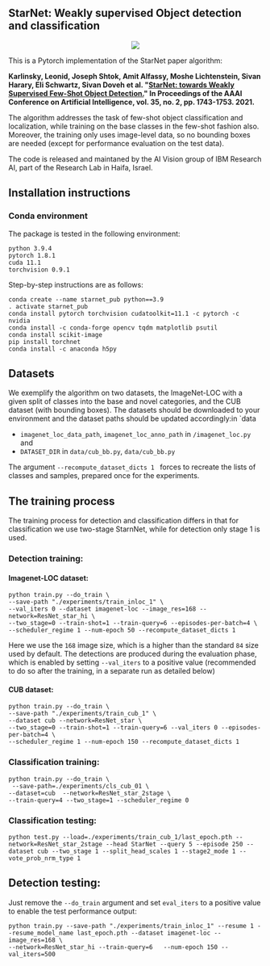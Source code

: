 ## StarNet: Weakly supervised Object detection and classification

<div align="center">
  <img src="https://drive.google.com/file/d/1P7Qo1Cycn8paGBK5h7sPS9GNtksa7qLy/view?usp=sharing"/>
</div>

This is a Pytorch implementation of the StarNet paper algorithm:

**Karlinsky, Leonid, Joseph Shtok, Amit Alfassy, Moshe Lichtenstein, Sivan Harary, Eli Schwartz, Sivan Doveh et al. "[StarNet: towards Weakly
 Supervised Few-Shot Object Detection.](https://www.aaai.org/AAAI21Papers/AAAI-9153.KarlinskyL.pdf)" In Proceedings of the AAAI Conference on Artificial Intelligence, vol. 35, no. 2, pp. 1743-1753. 2021.**
 
The algorithm addresses the task of few-shot object classification and localization, while training on the base classes in the few-shot fashion
  also. Moreover, the training only uses image-level data, so no bounding boxes are needed (except for performance evaluation on the test data).

The code is released and maintaned by the AI Vision group of IBM Research AI, part of the Research Lab in Haifa, Israel. 

## Installation instructions
### Conda environment
The package is tested in the following environment:
```
python 3.9.4
pytorch 1.8.1
cuda 11.1
torchvision 0.9.1
```

Step-by-step instructions are as follows:
```
conda create --name starnet_pub python==3.9
. activate starnet_pub
conda install pytorch torchvision cudatoolkit=11.1 -c pytorch -c nvidia
conda install -c conda-forge opencv tqdm matplotlib psutil
conda install scikit-image
pip install torchnet
conda install -c anaconda h5py
```
## Datasets
We exemplify the algorithm on two datasets, the ImageNet-LOC with a given split of classes into the base and novel categories, and the CUB dataset
 (with bounding boxes). The datasets should be downloaded to your environment and the dataset paths should be updated accordingly:in `data
 * `imagenet_loc_data_path`, `imagenet_loc_anno_path` in `/imagenet_loc.py` 
 and 
 * `DATASET_DIR` in `data/cub_bb.py`, `data/cub_bb.py`
 
 The argument  `--recompute_dataset_dicts 1 ` forces to recreate the lists of classes and samples, prepared once for the experiments.
 
## The training process
The training process for detection and classification differs in that for classification we use two-stage StarnNet, while for detection only stage
 1 is used.
 ### Detection training:
 #### Imagenet-LOC dataset:
 ```
python train.py --do_train \
--save-path "./experiments/train_inloc_1" \
--val_iters 0 --dataset imagenet-loc --image_res=168 --network=ResNet_star_hi \
--two_stage=0 --train-shot=1 --train-query=6 --episodes-per-batch=4 \
--scheduler_regime 1 --num-epoch 50 --recompute_dataset_dicts 1
```
 Here we use the `168` image size, which is a higher than the standard `84` size used by default. The detections are produced during the evaluation
  phase, which is enabled by setting `--val_iters` to a positive value (recommended to do so after the training, in a separate run as detailed below)

#### CUB dataset:
```
python train.py --do_train \
--save-path "./experiments/train_cub_1" \
--dataset cub --network=ResNet_star \
--two_stage=0 --train-shot=1 --train-query=6 --val_iters 0 --episodes-per-batch=4 \
--scheduler_regime 1 --num-epoch 150 --recompute_dataset_dicts 1

```

### Classification training:
```
python train.py --do_train \
 --save-path=./experiments/cls_cub_01 \
--dataset=cub  --network=ResNet_star_2stage \
--train-query=4 --two_stage=1 --scheduler_regime 0
```
### Classification testing:
```
python test.py --load=./experiments/train_cub_1/last_epoch.pth --network=ResNet_star_2stage --head StarNet --query 5 --episode 250 --dataset cub --two_stage 1 --split_head_scales 1 --stage2_mode 1 --vote_prob_nrm_type 1
```
## Detection testing:
Just remove the `--do_train` argument and set `eval_iters` to a positive value to enable the test performance output:

```
python train.py --save-path "./experiments/train_inloc_1" --resume 1 --resume_model_name last_epoch.pth --dataset imagenet-loc --image_res=168 \
--network=ResNet_star_hi --train-query=6   --num-epoch 150 --val_iters=500
```



